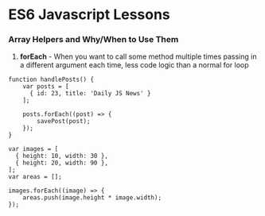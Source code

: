 # ES6 Javascript Lessons

### Array Helpers and Why/When to Use Them

1. **forEach** - When you want to call some method multiple times passing in a different argument each time, less code logic than a normal for loop

```
function handlePosts() {
    var posts = [
      { id: 23, title: 'Daily JS News' }
    ];
    
    posts.forEach((post) => {
        savePost(post);
    });
}
```

```
var images = [
  { height: 10, width: 30 },
  { height: 20, width: 90 },
];
var areas = [];

images.forEach((image) => {
    areas.push(image.height * image.width);
});
```
